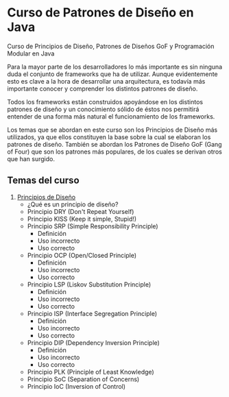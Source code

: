 # Curso de Patrones de Diseño en Java
Curso de Principios de Diseño, Patrones de Diseños GoF y Programación Modular en Java


Para la mayor parte de los desarrolladores lo más importante es sin ninguna duda el conjunto de frameworks que ha de utilizar. Aunque evidentemente esto es clave a la hora de desarrollar una arquitectura, es todavía más importante conocer y comprender los distintos patrones de diseño.


Todos los frameworks están construidos apoyándose en los distintos patrones de diseño y un conocimiento sólido de éstos nos permitirá entender de una forma más natural el funcionamiento de los frameworks.


Los temas que se abordan en este curso son los Principios de Diseño más utilizados, ya que ellos constituyen la base sobre la cual se elaboran los patrones de diseño. También se abordan los Patrones de Diseño GoF (Gang of Four) que son los patrones más populares, de los cuales se derivan otros que han surgido.

## Temas del curso

1) [Principios de Diseño](/Conferencias/Conferencia%201_%20Principios%20de%20Diseño)
    - ¿Qué es un principio de diseño?
    - Principio DRY (Don't Repeat Yourself)
    - Principio KISS (Keep it simple, Stupid!)
    - Principio SRP (Simple Responsibility Principle)
        * Definición
        * Uso incorrecto
        * Uso correcto
    - Principio OCP (Open/Closed Principle)
        * Definición
        * Uso incorrecto
        * Uso correcto
    - Principio LSP (Liskov Substitution Principle)
        * Definición
        * Uso incorrecto
        * Uso correcto
    - Principio ISP (Interface Segregation Principle)
        * Definición
        * Uso incorrecto
        * Uso correcto
    - Principio DIP (Dependency Inversion Principle)
        * Definición
        * Uso incorrecto
        * Uso correcto
    - Principio PLK (Principle of Least Knowledge)
    - Principio SoC (Separation of Concerns)
    - Principio IoC (Inversion of Control)

